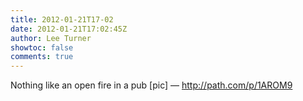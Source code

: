 ```yaml
---
title: 2012-01-21T17-02
date: 2012-01-21T17:02:45Z
author: Lee Turner
showtoc: false
comments: true
---
```


Nothing like an open fire in a pub [pic] — http://path.com/p/1AROM9


